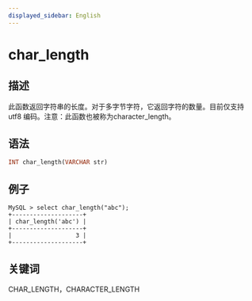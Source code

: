 ```yaml
---
displayed_sidebar: English
---
```


# char_length

## 描述

此函数返回字符串的长度。对于多字节字符，它返回字符的数量。目前仅支持 utf8 编码。注意：此函数也被称为character_length。

## 语法

```Haskell
INT char_length(VARCHAR str)
```

## 例子

```Plain Text
MySQL > select char_length("abc");
+--------------------+
| char_length('abc') |
+--------------------+
|                  3 |
+--------------------+
```

## 关键词

CHAR_LENGTH，CHARACTER_LENGTH